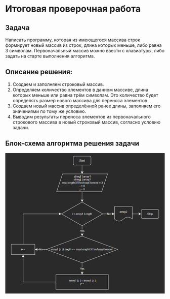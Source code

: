 # Итоговая проверочная работа

## Задача

Написать программу, которая из имеющегося массива строк формирует новый массив из строк,
длина которых меньше, либо равна 3 символам. Первоначальный массив можно ввести с клавиатуры,
либо задать на старте выполнения алгоритма.

## Описание решения:

1. Создаем и заполняем строковый массив.
2. Определяем количество элементов в данном массиве, длина которых меньше или равна трём символам. Это количество будет определять размер нового массива для переноса элементов.
3. Создаем новый массив определённой ранее длины, заполняем его значениями по тому же условию.
4. Выводим результаты переноса элементов из первоначального строкового массива в новый строковый массив, согласно условию задачи.

## Блок-схема алгоритма решения задачи

![blockDiagram](blockDiagram.png)
